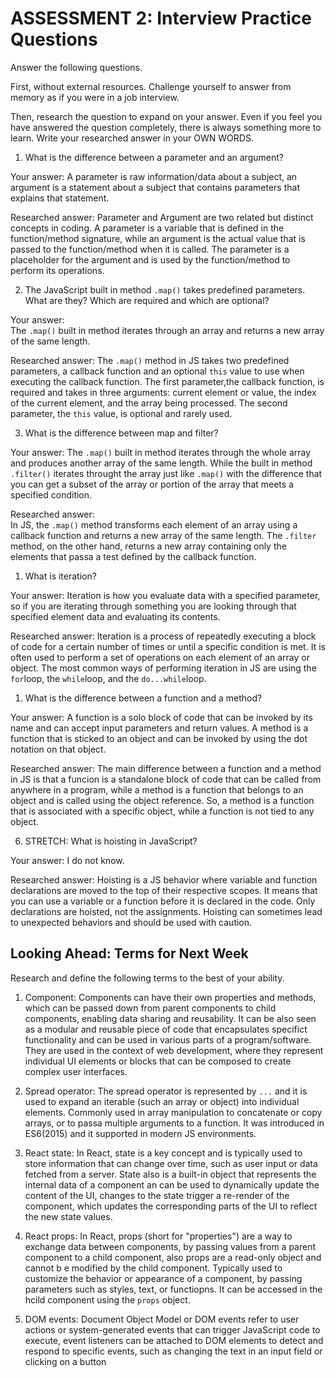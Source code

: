# ASSESSMENT 2: Interview Practice Questions

Answer the following questions.

First, without external resources. Challenge yourself to answer from memory as if you were in a job interview.

Then, research the question to expand on your answer. Even if you feel you have answered the question completely, there is always something more to learn. Write your researched answer in your OWN WORDS.

1. What is the difference between a parameter and an argument?

Your answer: 
A parameter is raw information/data about a subject, an argument is a statement about a subject that contains parameters
that explains that statement. 

Researched answer: 
Parameter and Argument are two related but distinct concepts in coding. A parameter is a variable that is defined in the function/method signature, while an argument is the actual value that is passed to the function/method when it is called. The parameter is a placeholder for the argument and is used by the function/method to perform its operations.

2. The JavaScript built in method `.map()` takes predefined parameters. What are they? Which are required and which are optional?

Your answer:  
The `.map()` built in method iterates through an array and returns a new array of the same length.

Researched answer: 
The `.map()` method in JS takes two predefined parameters, a callback function and an optional `this` value to use when executing the callback function. The first parameter,the callback function, is required and takes in three arguments: current element or value, the index of the current element, and the array being processed. The second parameter, the `this` value, is optional and rarely used.

3. What is the difference between map and filter?

Your answer: 
The `.map()` built in method iterates through the whole array and produces another array of the same length. While the built in method `.filter()` iterates throught the array just like `.map()` with the difference that you can get a subset of the array or portion of the array that meets a specified condition.

Researched answer:  
In JS, the `.map()` method transforms each element of an array using a callback function and returns a new array of the same length. The `.filter` method, on the other hand, returns a new array containing only the elements that passa a test defined by the callback function.

1. What is iteration?

Your answer: 
Iteration is how you evaluate data with a specified parameter, so if you are iterating through something you are looking through that specified element data and evaluating its contents.

Researched answer: 
Iteration is a process of repeatedly executing a block of code for a certain number of times or until a specific condition is met. It is often used to perform a set of operations on each element of an array or object. The most common ways of performing iteration in JS are using the `for`loop, the `while`loop, and the `do...while`loop.

1. What is the difference between a function and a method?

Your answer: 
A function is a solo block of code that can be invoked by its name and can accept input parameters and return values. A method is a function that is sticked to an object and can be invoked by using the dot notation on that object.

Researched answer: 
The main difference between a function and a method in JS is that a funcion is a standalone block of code that can be called from anywhere in a program, while a method is a function that belongs to an object and is called using the object reference. So, a method is a function that is associated with a specific object, while a function is not tied to any object.

6. STRETCH: What is hoisting in JavaScript?

Your answer: I do not know.

Researched answer: 
Hoisting is a JS behavior where variable and function declarations are moved to the top of their respective scopes. It means that you can use a variable or a function before it is declared in the code. Only declarations are hoisted, not the assignments. Hoisting can sometimes lead to unexpected behaviors and should be used with caution.

## Looking Ahead: Terms for Next Week

Research and define the following terms to the best of your ability.

1. Component: 
Components can have their own properties and methods, which can be passed down from parent components to child components, enabling data sharing and reusability. It can be also seen as a modular and reusable piece of code that encapsulates specifict functionality and can be used in various parts of a program/software. They are used in the context of web development, where they represent individual UI elements or blocks that can be composed to create complex user interfaces.

2. Spread operator: 
The spread operator is represented by `...` and it is used to expand an iterable (such an array or object) into individual elements. Commonly used in array manipulation to concatenate or copy arrays, or to passa multiple arguments to a function. It was  introduced in ES6(2015) and it supported in modern JS environments.

3. React state: 
In React, state is a key concept and is typically used to store information that can change over time, such as user input or data fetched from a server. State also is a built-in object that represents the internal data of a component an can be used to dynamically update the content of the UI, changes to the state trigger a re-render of the component, which updates the corresponding parts of the UI to reflect the new state values.

4. React props: 
In React, props (short for "properties") are a way to exchange data between components, by passing values from a parent component to a child component, also props are a read-only object and cannot b e modified by the child component. Typically used to customize the behavior or appearance of a component, by passing parameters such as styles, text, or functiopns. It can be accessed in the hcild component using the `props` object.

5. DOM events:
Document Object Model or DOM events refer to user actions or system-generated events that can trigger JavaScript code to execute, event listeners can be attached to DOM elements to detect and respond to specific events, such as changing the text in an input field or clicking on a button

